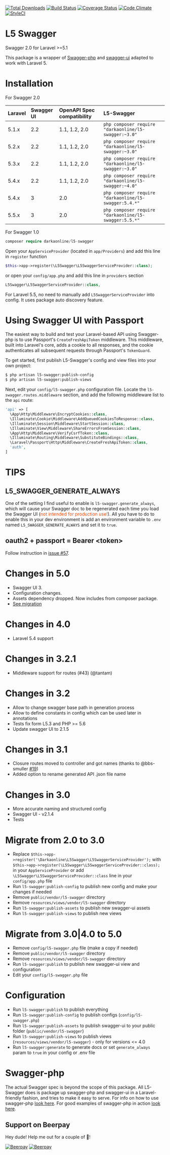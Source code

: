 [![Total Downloads](https://poser.pugx.org/DarkaOnLine/L5-Swagger/downloads.svg)](https://packagist.org/packages/DarkaOnLine/L5-Swagger)
[![Build Status](https://travis-ci.org/DarkaOnLine/L5-Swagger.svg?branch=master)](https://travis-ci.org/DarkaOnLine/L5-Swagger)
[![Coverage Status](https://coveralls.io/repos/github/DarkaOnLine/L5-Swagger/badge.svg?branch=master)](https://coveralls.io/github/DarkaOnLine/L5-Swagger?branch=master)
[![Code Climate](https://codeclimate.com/github/DarkaOnLine/L5-Swagger/badges/gpa.svg)](https://codeclimate.com/github/DarkaOnLine/L5-Swagger)
[![StyleCI](https://styleci.io/repos/32315619/shield)](https://styleci.io/repos/32315619)

L5 Swagger
==========

Swagger 2.0 for Laravel >=5.1

This package is a wrapper of [Swagger-php](https://github.com/zircote/swagger-php) and [swagger-ui](https://github.com/swagger-api/swagger-ui) adapted to work with Laravel 5.

Installation
============

For Swagger 2.0

 Laravel  | Swagger UI| OpenAPI Spec compatibility | L5-Swagger
:---------|:----------|:---------------------------|:----------
 5.1.x    | 2.2       | 1.1, 1.2, 2.0              | ```php composer require "darkaonline/l5-swagger:~3.0" ```
 5.2.x    | 2.2       | 1.1, 1.2, 2.0              | ```php composer require "darkaonline/l5-swagger:~3.0" ```
 5.3.x    | 2.2       | 1.1, 1.2, 2.0              | ```php composer require "darkaonline/l5-swagger:~3.0" ```
 5.4.x    | 2.2       | 1.1, 1.2, 2.0              | ```php composer require "darkaonline/l5-swagger:~4.0" ```
 5.4.x    | 3         | 2.0                        | ```php composer require "darkaonline/l5-swagger:5.4.*" ```
 5.5.x    | 3         | 2.0                        | ```php composer require "darkaonline/l5-swagger:5.5.*" ```


For Swagger 1.0
```php
composer require darkaonline/l5-swagger
```

Open your `AppServiceProvider` (located in `app/Providers`) and add this line in `register` function
```php
$this->app->register(\L5Swagger\L5SwaggerServiceProvider::class);
```
or open your `config/app.php` and add this line in `providers` section
```php
L5Swagger\L5SwaggerServiceProvider::class,
```

For Laravel 5.5, no need to manually add `L5SwaggerServiceProvider` into config. It uses package auto discovery feature.

Using Swagger UI with Passport
============
The easiest way to build and test your Laravel-based API using Swagger-php is to use Passport's `CreateFreshApiToken` middleware. This middleware, built into Laravel's core, adds a cookie to all responses, and the cookie authenticates all subsequent requests through Passport's `TokenGuard`.

To get started, first publish L5-Swagger's config and view files into your own project:

```bash
$ php artisan l5-swagger:publish-config
$ php artisan l5-swagger:publish-views
```

Next, edit your `config/l5-swagger.php` configuration file. Locate the `l5-swagger.routes.middleware` section, and add the following middleware list to the `api` route:

```php
'api' => [
  \App\Http\Middleware\EncryptCookies::class,
  \Illuminate\Cookie\Middleware\AddQueuedCookiesToResponse::class,
  \Illuminate\Session\Middleware\StartSession::class,
  \Illuminate\View\Middleware\ShareErrorsFromSession::class,
  \App\Http\Middleware\VerifyCsrfToken::class,
  \Illuminate\Routing\Middleware\SubstituteBindings::class,
  \Laravel\Passport\Http\Middleware\CreateFreshApiToken::class,
  'auth',
]
```

TIPS
============

## L5_SWAGGER_GENERATE_ALWAYS

One of the setting I find useful to enable is `l5-swagger.generate_always`, which will cause your Swagger doc to be regenerated each time you load the Swagger UI (<span style="color:OrangeRed">not intended for production use!</span>). All you have to do to enable this in your dev environment is add an environment variable to `.env` named `L5_SWAGGER_GENERATE_ALWAYS` and set it to `true`.

## oauth2 + passport = Bearer \<token\>
Follow instruction in [issue #57](https://github.com/DarkaOnLine/L5-Swagger/issues/57).

Changes in 5.0
============
- Swagger UI 3.
- Configuration changes.
- Assets dependency dropped. Now includes from composer package.
- [See migration](#migrate-from-3040-to-50)

Changes in 4.0
============
- Laravel 5.4 support

Changes in 3.2.1
============
- Middleware support for routes (#43) (@tantam)

Changes in 3.2
============
- Allow to change swagger base path in generation process
- Allow to define constants in config which can be used later in annotations
- Tests fix form L5.3 and PHP >= 5.6
- Update swagger UI to 2.1.5

Changes in 3.1
============
- Closure routes moved to controller and got names (thanks to @bbs-smuller [#19](https://github.com/DarkaOnLine/L5-Swagger/pull/19))
- Added option to rename generated API .json file name

Changes in 3.0
============
- More accurate naming and structured config
- Swagger UI - v2.1.4
- Tests

Migrate from 2.0 to 3.0
============
- Replace `$this->app->register('\Darkaonline\L5Swagger\L5SwaggerServiceProvider');` with `$this->app->register(\L5Swagger\L5SwaggerServiceProvider::class);` in your `AppServiceProvider`
or add `\L5Swagger\L5SwaggerServiceProvider::class` line in your `config/app.php` file
- Run `l5-swagger:publish-config` to publish new config and make your changes if needed
- Remove `public/vendor/l5-swagger` directory
- Remove `resources/views/vendor/l5-swagger` directory
- Run `l5-swagger:publish-assets` to publish new swagger-ui assets
- Run `l5-swagger:publish-views` to publish new views

Migrate from 3.0|4.0 to 5.0
============
- Remove `config/l5-swagger.php` file (make a copy if needed)
- Remove `public/vendor/l5-swagger` directory
- Remove `resources/views/vendor/l5-swagger` directory
- Run `l5-swagger:publish` to publish new swagger-ui view and configuration
- Edit your `config/l5-swagger.php` file

Configuration
============
- Run `l5-swagger:publish` to publish everything
- Run `l5-swagger:publish-config` to publish configs (`config/l5-swagger.php`)
- Run `l5-swagger:publish-assets` to publish swagger-ui to your public folder (`public/vendor/l5-swagger`)
- Run `l5-swagger:publish-views` to publish views (`resources/views/vendor/l5-swagger`) - only for versions <= 4.0
- Run `l5-swagger:generate` to generate docs or set `generate_always` param to `true` in your config or .env file

Swagger-php
======================
The actual Swagger spec is beyond the scope of this package. All L5-Swagger does is package up swagger-php and swagger-ui in a Laravel-friendly fashion, and tries to make it easy to serve. For info on how to use swagger-php [look here](http://zircote.com/swagger-php/). For good examples of swagger-php in action [look here](https://github.com/zircote/swagger-php/tree/master/Examples/petstore.swagger.io).

## Support on Beerpay
Hey dude! Help me out for a couple of :beers:!

[![Beerpay](https://beerpay.io/DarkaOnLine/L5-Swagger/badge.svg?style=beer-square)](https://beerpay.io/DarkaOnLine/L5-Swagger)  [![Beerpay](https://beerpay.io/DarkaOnLine/L5-Swagger/make-wish.svg?style=flat-square)](https://beerpay.io/DarkaOnLine/L5-Swagger?focus=wish)

